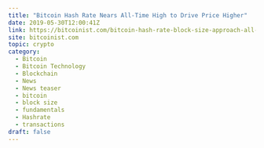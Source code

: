 ```yaml
---
title: "Bitcoin Hash Rate Nears All-Time High to Drive Price Higher"
date: 2019-05-30T12:00:41Z
link: https://bitcoinist.com/bitcoin-hash-rate-block-size-approach-all-time-high/?utm_medium=RSS&utm_source=hune
site: bitcoinist.com
topic: crypto
category:
  - Bitcoin
  - Bitcoin Technology
  - Blockchain
  - News
  - News teaser
  - bitcoin
  - block size
  - fundamentals
  - Hashrate
  - transactions
draft: false
---
```

